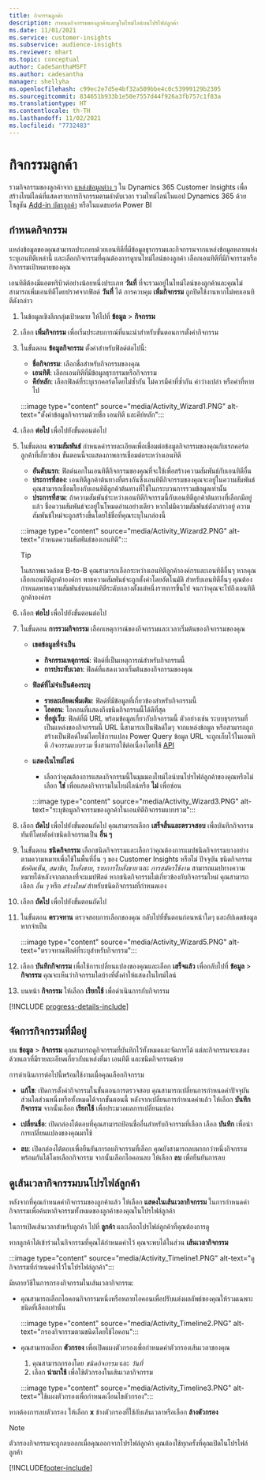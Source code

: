 ```yaml
---
title: กิจกรรมลูกค้า
description: กำหนดกิจกรรมของลูกค้าและดูในไทม์ไลน์บนโปรไฟล์ลูกค้า
ms.date: 11/01/2021
ms.service: customer-insights
ms.subservice: audience-insights
ms.reviewer: mhart
ms.topic: conceptual
author: CadeSanthaMSFT
ms.author: cadesantha
manager: shellyha
ms.openlocfilehash: c99ec2e7d5e4bf32a509bbe4c0c53999129b2305
ms.sourcegitcommit: 834651b933b1e50e7557d44f926a3fb757c1f83a
ms.translationtype: HT
ms.contentlocale: th-TH
ms.lasthandoff: 11/02/2021
ms.locfileid: "7732483"
---
```

# <a name="customer-activities"></a>กิจกรรมลูกค้า

รวมกิจกรรมของลูกค้าจาก [แหล่งข้อมูลต่าง ๆ](data-sources.md) ใน Dynamics 365 Customer Insights เพื่อสร้างไทม์ไลน์ที่แสดงรายการกิจกรรมตามลำดับเวลา รวมไทม์ไลน์ในแอป Dynamics 365 ด้วยโซลูชัน [Add-in บัตรลูกค้า](customer-card-add-in.md) หรือในแดชบอร์ด Power BI

## <a name="define-an-activity"></a>กำหนดกิจกรรม

แหล่งข้อมูลของคุณสามารถประกอบด้วยเอนทิตีที่มีข้อมูลธุรกรรมและกิจกรรมจากแหล่งข้อมูลหลายแห่ง ระบุเอนทิตีเหล่านี้ และเลือกกิจกรรมที่คุณต้องการดูบนไทม์ไลน์ของลูกค้า เลือกเอนทิตีที่มีกิจกรรมหรือกิจกรรมเป้าหมายของคุณ

เอนทิตีต้องมีแอตทริบิวต์อย่างน้อยหนึ่งประเภท **วันที่** ที่จะรวมอยู่ในไทม์ไลน์ของลูกค้าและคุณไม่สามารถเพิ่มเอนทิตีโดยปราศจากฟิลด์ **วันที่** ได้ การควบคุม **เพิ่มกิจกรรม** ถูกปิดใช้งานหากไม่พบเอนทิตีดังกล่าว

1. ในข้อมูลเชิงลึกกลุ่มเป้าหมาย ให้ไปที่ **ข้อมูล** > **กิจกรรม**

1. เลือก **เพิ่มกิจกรรม** เพื่อเริ่มประสบการณ์ที่แนะนำสำหรับขั้นตอนการตั้งค่ากิจกรรม

1. ในขั้นตอน **ข้อมูลกิจกรรม** ตั้งค่าสำหรับฟิลด์ต่อไปนี้:

   - **ชื่อกิจกรรม**: เลือกชื่อสำหรับกิจกรรมของคุณ
   - **เอนทิตี**: เลือกเอนทิตีที่มีข้อมูลธุรกรรมหรือกิจกรรม
   - **คีย์หลัก**: เลือกฟิลด์ที่ระบุเรกคอร์ดโดยไม่ซ้ำกัน ไม่ควรมีค่าที่ซ้ำกัน ค่าว่างเปล่า หรือค่าที่หายไป

   :::image type="content" source="media/Activity_Wizard1.PNG" alt-text="ตั้งค่าข้อมูลกิจกรรมด้วยชื่อ เอนทิตี และคีย์หลัก":::

1. เลือก **ต่อไป** เพื่อไปยังขั้นตอนต่อไป

1. ในขั้นตอน **ความสัมพันธ์** กำหนดค่ารายละเอียดเพื่อเชื่อมต่อข้อมูลกิจกรรมของคุณกับเรกคอร์ดลูกค้าที่เกี่ยวข้อง ขั้นตอนนี้จะแสดงภาพการเชื่อมต่อระหว่างเอนทิตี  

   - **อันดับแรก**: ฟิลด์นอกในเอนทิตีกิจกรรมของคุณที่จะใช้เพื่อสร้างความสัมพันธ์กับเอนทิตีอื่น
   - **ประการที่สอง**: เอนทิตีลูกค้าต้นทางที่ตรงกันซึ่งเอนทิตีกิจกรรมของคุณจะอยู่ในความสัมพันธ์ คุณสามารถเชื่อมโยงกับเอนทิตีลูกค้าต้นทางที่ใช้ในกระบวนการรวมข้อมูลเท่านั้น
   - **ประการที่สาม**: ถ้าความสัมพันธ์ระหว่างเอนทิตีกิจกรรมนี้กับเอนทิตีลูกค้าต้นทางที่เลือกมีอยู่แล้ว ชื่อความสัมพันธ์จะอยู่ในโหมดอ่านอย่างเดียว หากไม่มีความสัมพันธ์ดังกล่าวอยู่ ความสัมพันธ์ใหม่จะถูกสร้างขึ้นโดยใช้ชื่อที่คุณระบุในกล่องนี้

   :::image type="content" source="media/Activity_Wizard2.PNG" alt-text="กำหนดความสัมพันธ์ของเอนทิตี":::

   > [!TIP]
   > ในสภาพแวดล้อม B-to-B คุณสามารถเลือกระหว่างเอนทิตีลูกค้าองค์กรและเอนทิตีอื่นๆ หากคุณเลือกเอนทิตีลูกค้าองค์กร พาธความสัมพันธ์จะถูกตั้งค่าโดยอัตโนมัติ สำหรับเอนทิตีอื่นๆ คุณต้องกำหนดพาธความสัมพันธ์บนเอนทิตีระดับกลางตั้งแต่หนึ่งรายการขึ้นไป จนกว่าคุณจะไปถึงเอนทิตีลูกค้าองค์กร

1. เลือก **ต่อไป** เพื่อไปยังขั้นตอนต่อไป 

1. ในขั้นตอน **การรวมกิจกรรม** เลือกเหตุการณ์ของกิจกรรมและเวลาเริ่มต้นของกิจกรรมของคุณ 
   - **เขตข้อมูลที่จำเป็น**
      - **กิจกรรมเหตุการณ์**: ฟิลด์ที่เป็นเหตุการณ์สำหรับกิจกรรมนี้
      - **การประทับเวลา**: ฟิลด์ที่แสดงเวลาเริ่มต้นของกิจกรรมของคุณ

   - **ฟิลด์ที่ไม่จำเป็นต้องระบุ**
      - **รายละเอียดเพิ่มเติม**: ฟิลด์ที่มีข้อมูลที่เกี่ยวข้องสำหรับกิจกรรมนี้
      - **ไอคอน**: ไอคอนที่แสดงถึงชนิดกิจกรรมนี้ได้ดีที่สุด
      - **ที่อยู่เว็บ**: ฟิลด์ที่มี URL พร้อมข้อมูลเกี่ยวกับกิจกรรมนี้ ตัวอย่างเช่น ระบบธุรกรรมที่เป็นแหล่งของกิจกรรมนี้ URL นี้สามารถเป็นฟิลด์ใดๆ จากแหล่งข้อมูล หรือสามารถถูกสร้างเป็นฟิลด์ใหม่โดยใช้การแปลง Power Query ข้อมูล URL จะถูกเก็บไว้ในเอนทิตี *กิจกรรมแบบรวม* ซึ่งสามารถใช้ต่อเนื่องโดยใช้ [API](apis.md)

   - **แสดงในไทม์ไลน์**
      - เลือกว่าคุณต้องการแสดงกิจกรรมนี้ในมุมมองไทม์ไลน์บนโปรไฟล์ลูกค้าของคุณหรือไม่ เลือก **ใช่** เพื่อแสดงกิจกรรมในไทม์ไลน์หรือ **ไม่** เพื่อซ่อน

      :::image type="content" source="media/Activity_Wizard3.PNG" alt-text="ระบุข้อมูลกิจกรรมของลูกค้าในเอนทิตีกิจกรรมแบบรวม":::

1. เลือก **ถัดไป** เพื่อไปยังขั้นตอนถัดไป คุณสามารถเลือก **เสร็จสิ้นและตรวจสอบ** เพื่อบันทึกกิจกรรมทันทีโดยตั้งค่าชนิดกิจกรรมเป็น **อื่น ๆ** 

1. ในขั้นตอน **ชนิดกิจกรรม** เลือกชนิดกิจกรรมและเลือกว่าคุณต้องการแมปชนิดกิจกรรมบางอย่างตามความหมายเพื่อใช้ในพื้นที่อื่น ๆ ของ Customer Insights หรือไม่ ปัจจุบัน ชนิดกิจกรรม *ข้อคิดเห็น*, *สมาชิก*, *ใบสั่งขาย*, *รายการใบสั่งขาย* และ *การสมัครใช้งาน* สามารถแมปทางความหมายได้หลังจากตกลงที่จะแมปฟิลด์ หากชนิดกิจกรรมไม่เกี่ยวข้องกับกิจกรรมใหม่ คุณสามารถเลือก *อื่น ๆ* หรือ *สร้างใหม่* สำหรับชนิดกิจกรรมที่กำหนดเอง

1. เลือก **ถัดไป** เพื่อไปยังขั้นตอนถัดไป 

1. ในขั้นตอน **ตรวจทาน** ตรวจสอบการเลือกของคุณ กลับไปที่ขั้นตอนก่อนหน้าใดๆ และอัปเดตข้อมูล หากจำเป็น

   :::image type="content" source="media/Activity_Wizard5.PNG" alt-text="ตรวจทานฟิลด์ที่ระบุสำหรับกิจกรรม":::
   
1. เลือก **บันทึกกิจกรรม** เพื่อใช้การเปลี่ยนแปลงของคุณและเลือก **เสร็จแล้ว** เพื่อกลับไปที่ **ข้อมูล** > **กิจกรรม** คุณจะเห็นว่ากิจกรรมใดบ้างที่ตั้งค่าให้แสดงในไทม์ไลน์ 

1. บนหน้า **กิจกรรม** ให้เลือก **เรียกใช้** เพื่อดำเนินการกับกิจกรรม 

[!INCLUDE [progress-details-include](../includes/progress-details-pane.md)]

## <a name="manage-existing-activities"></a>จัดการกิจกรรมที่มีอยู่

บน **ข้อมูล** > **กิจกรรม** คุณสามารถดูกิจกรรมที่บันทึกไว้ทั้งหมดและจัดการได้ แต่ละกิจกรรมจะแสดงด้วยแถวที่มีรายละเอียดเกี่ยวกับแหล่งที่มา เอนทิตี และชนิดกิจกรรมด้วย

การดำเนินการต่อไปนี้พร้อมใช้งานเมื่อคุณเลือกกิจกรรม 

- **แก้ไข**: เปิดการตั้งค่ากิจกรรมในขั้นตอนการตรวจสอบ คุณสามารถเปลี่ยนการกำหนดค่าปัจจุบันส่วนใดส่วนหนึ่งหรือทั้งหมดได้จากขั้นตอนนี้ หลังจากเปลี่ยนการกำหนดค่าแล้ว ให้เลือก **บันทึกกิจกรรม** จากนั้นเลือก **เรียกใช้** เพื่อประมวลผลการเปลี่ยนแปลง

- **เปลี่ยนชื่อ**: เปิดกล่องโต้ตอบที่คุณสามารถป้อนชื่ออื่นสำหรับกิจกรรมที่เลือก เลือก **บันทึก** เพื่อนำการเปลี่ยนแปลงของคุณมาใช้

- **ลบ**: เปิดกล่องโต้ตอบเพื่อยืนยันการลบกิจกรรมที่เลือก คุณยังสามารถลบมากกว่าหนึ่งกิจกรรมพร้อมกันได้โดยเลือกกิจกรรม จากนั้นเลือกไอคอนลบ ให้เลือก **ลบ** เพื่อยืนยันการลบ

## <a name="view-activity-timelines-on-customer-profiles"></a>ดูเส้นเวลากิจกรรมบนโปรไฟล์ลูกค้า

หลังจากที่คุณกำหนดค่ากิจกรรมของลูกค้าแล้ว ให้เลือก **แสดงในเส้นเวลากิจกรรม** ในการกำหนดค่ากิจกรรมเพื่อค้นหากิจกรรมทั้งหมดของลูกค้าของคุณในโปรไฟล์ลูกค้า

ในการเปิดเส้นเวลาสำหรับลูกค้า ไปที่ **ลูกค้า** และเลือกโปรไฟล์ลูกค้าที่คุณต้องการดู

หากลูกค้าได้เข้าร่วมในกิจกรรมที่คุณได้กำหนดค่าไว้ คุณจะพบได้ในส่วน **เส้นเวลากิจกรรม**

:::image type="content" source="media/Activity_Timeline1.PNG" alt-text="ดูกิจกรรมที่กำหนดค่าไว้ในโปรไฟล์ลูกค้า":::

มีหลายวิธีในการกรองกิจกรรมในเส้นเวลากิจกรรม:

- คุณสามารถเลือกไอคอนกิจกรรมหนึ่งหรือหลายไอคอนเพื่อปรับแต่งผลลัพธ์ของคุณให้รวมเฉพาะชนิดที่เลือกเท่านั้น

  :::image type="content" source="media/Activity_Timeline2.PNG" alt-text="กรองกิจกรรมตามชนิดโดยใช้ไอคอน":::

- คุณสามารถเลือก **ตัวกรอง** เพื่อเปิดแผงตัวกรองเพื่อกำหนดค่าตัวกรองเส้นเวลาของคุณ

   1. คุณสามารถกรองโดย *ชนิดกิจกรรม* และ *วันที่*
   1. เลือก **นำมาใช้** เพื่อใช้ตัวกรองในเส้นเวลากิจกรรม

   :::image type="content" source="media/Activity_Timeline3.PNG" alt-text="ใช้แผงตัวกรองเพื่อกำหนดเงื่อนไขตัวกรอง":::

หากต้องการลบตัวกรอง ให้เลือก **x** ข้างตัวกรองที่ใช้กับเส้นเวลาหรือเลือก **ล้างตัวกรอง**


> [!NOTE]
> ตัวกรองกิจกรรมจะถูกลบออกเมื่อคุณออกจากโปรไฟล์ลูกค้า คุณต้องใช้ทุกครั้งที่คุณเปิดในโปรไฟล์ลูกค้า

[!INCLUDE[footer-include](../includes/footer-banner.md)]
